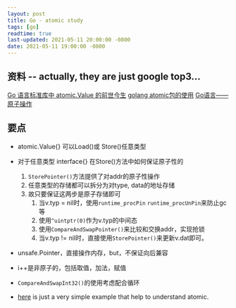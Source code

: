 ```yaml
---
layout: post
title: Go - atomic study
tags: [go]
readtime: true
last-updated: 2021-05-11 20:00:00 -0800
date: 2021-05-11 19:00:00 -0800
---
```


## 资料 -- actually, they are just google top3...
[Go 语言标准库中 atomic.Value 的前世今生](https://blog.betacat.io/post/golang-atomic-value-exploration/)
[golang atomic包的使用](https://www.jianshu.com/p/228c119a7d0e)
[Go语言——原子操作](https://www.jianshu.com/p/ccfbe7bf82bb)

## 要点
* atomic.Value{} 可以Load()或 Store()任意类型
* 对于任意类型 interface{} 在Store()方法中如何保证原子性的
    1. `StorePointer()`方法提供了对addr的原子性操作
    2. 任意类型的存储都可以拆分为对type, data的地址存储
    3. 故只要保证这两步是原子存储即可
        1. 当v.typ = nil时，使用`runtime_procPin` `runtime_procUnPin`来防止gc等
        2. 使用`^uintptr(0)`作为v.typ的中间态
        3. 使用`CompareAndSwapPointer()`来比较和交换addr，实现抢锁
        4. 当v.typ != nil时，直接使用`StorePointer()`来更新v.dat即可。
* unsafe.Pointer，直接操作内存，but，不保证向后兼容
* i++是非原子的，包括取值，加法，赋值
* `CompareAndSwapInt32()`的使用考虑配合循环

* [here](./concurrency_study/atomic.go) is just a very simple example that help to understand atomic.